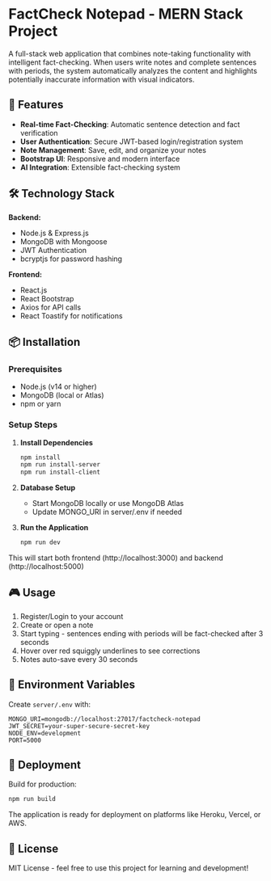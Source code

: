 # FactCheck Notepad - MERN Stack Project

A full-stack web application that combines note-taking functionality with intelligent fact-checking. When users write notes and complete sentences with periods, the system automatically analyzes the content and highlights potentially inaccurate information with visual indicators.

## 🚀 Features

- **Real-time Fact-Checking**: Automatic sentence detection and fact verification
- **User Authentication**: Secure JWT-based login/registration system
- **Note Management**: Save, edit, and organize your notes
- **Bootstrap UI**: Responsive and modern interface
- **AI Integration**: Extensible fact-checking system

## 🛠️ Technology Stack

**Backend:**
- Node.js & Express.js
- MongoDB with Mongoose
- JWT Authentication
- bcryptjs for password hashing

**Frontend:**
- React.js
- React Bootstrap
- Axios for API calls
- React Toastify for notifications

## 📦 Installation

### Prerequisites
- Node.js (v14 or higher)
- MongoDB (local or Atlas)
- npm or yarn

### Setup Steps

1. **Install Dependencies**
   ```bash
   npm install
   npm run install-server
   npm run install-client
   ```

2. **Database Setup**
   - Start MongoDB locally or use MongoDB Atlas
   - Update MONGO_URI in server/.env if needed

3. **Run the Application**
   ```bash
   npm run dev
   ```

This will start both frontend (http://localhost:3000) and backend (http://localhost:5000)

## 🎮 Usage

1. Register/Login to your account
2. Create or open a note
3. Start typing - sentences ending with periods will be fact-checked after 3 seconds
4. Hover over red squiggly underlines to see corrections
5. Notes auto-save every 30 seconds

## 🔧 Environment Variables

Create `server/.env` with:
```
MONGO_URI=mongodb://localhost:27017/factcheck-notepad
JWT_SECRET=your-super-secure-secret-key
NODE_ENV=development
PORT=5000
```

## 🚀 Deployment

Build for production:
```bash
npm run build
```

The application is ready for deployment on platforms like Heroku, Vercel, or AWS.

## 📝 License

MIT License - feel free to use this project for learning and development!
